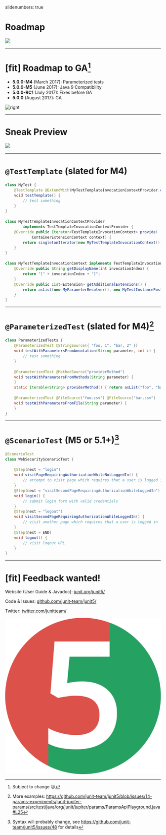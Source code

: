 slidenumbers: true

# Roadmap

![](https://pixabay.com/get/ed30b4082efd1c22d2524518a33219c8b66ae3d111b413449df1c67e/map-455769_1280.jpg)

---

# [fit] Roadmap to GA[^1]

- **5.0.0-M4** (March 2017): Parameterized tests
- **5.0.0-M5** (June 2017): Java 9 Compatibility
- **5.0.0-RC1** (July 2017): Fixes before GA
- **5.0.0** (August 2017): GA

![right](https://pixabay.com/get/ed30b4082efd1c22d2524518a33219c8b66ae3d111b413449df1c67e/map-455769_1280.jpg)

[^1]: Subject to change 😉

---

# Sneak Preview

![](https://pixabay.com/get/e830b40929f3063ed1584d05fb0938c9bd22ffd41db9144393f0c17dae/mountain-road-1556177_1280.jpg)

---

# `@TestTemplate` (slated for M4)

```java
class MyTest {
	@TestTemplate @ExtendWith(MyTestTemplateInvocationContextProvider.class)
	void testTemplate() {
		// test something
	}
}

class MyTestTemplateInvocationContextProvider
		implements TestTemplateInvocationContextProvider {
	@Override public Iterator<TestTemplateInvocationContext> provide(
			ContainerExtensionContext context) {
		return singletonIterator(new MyTestTemplateInvocationContext());
	}
}

class MyTestTemplateInvocationContext implements TestTemplateInvocationContext {
	@Override public String getDisplayName(int invocationIndex) {
		return "[" + invocationIndex + "]";
	}
	@Override public List<Extension> getAdditionalExtensions() {
		return asList(new MyParameterResolver(), new MyTestInstancePostProcessor(), ...);
	}
}
```

---

# `@ParameterizedTest` (slated for M4)[^2]

```java
class ParameterizedTests {
	@ParameterizedTest @StringSource({ "foo, 1", "bar, 2" })
	void testWithParametersFromAnnotation(String parameter, int i) {
		// test something
	}

	@ParameterizedTest @MethodSource("providerMethod")
	void testWithParametersFromMethods(String parameter) {
	}
	static Iterable<String> providerMethod() { return asList("foo", "bar"); }

	@ParameterizedTest @FileSource("foo.csv") @FileSource("bar.csv")
	void testWithParametersFromFile(String parameter) {
	}
}
```

[^2]: More examples: <https://github.com/junit-team/junit5/blob/issues/14-params-experiments/junit-jupiter-params/src/test/java/org/junit/jupiter/params/ParamsApiPlayground.java#L25>

---

# `@ScenarioTest` (M5 or 5.1+)[^3]

```java
@ScenarioTest
class WebSecurityScenarioTest {

    @Step(next = "login")
    void visitPageRequiringAuthorizationWhileNotLoggedIn() {
        // attempt to visit page which requires that a user is logged in
    }
    @Step(next = "visitSecondPageRequiringAuthorizationWhileLoggedIn")
    void login() {
        // submit login form with valid credentials
    }
    @Step(next = "logout")
    void visitSecondPageRequiringAuthorizationWhileLoggedIn() {
        // visit another page which requires that a user is logged in
    }
    @Step(next = END)
    void logout() {
        // visit logout URL
    }
}
```

[^3]: Syntax will probably change, see <https://github.com/junit-team/junit5/issues/48> for details

---

# [fit] Feedback wanted!

Website (User Guide & Javadoc):
[junit.org/junit5/](http://junit.org/junit5/)

Code & Issues:
[github.com/junit-team/junit5/](https://github.com/junit-team/junit5/)

Twitter:
[twitter.com/junitteam/](https://twitter.com/junitteam/)

![right 400%](../junit5.png)
